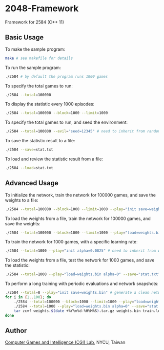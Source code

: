 # 2048-Framework

Framework for 2584 (C++ 11)

## Basic Usage

To make the sample program:
```bash
make # see makefile for details
```

To run the sample program:
```bash
./2584 # by default the program runs 1000 games
```

To specify the total games to run:
```bash
./2584 --total=100000
```

To display the statistic every 1000 episodes:
```bash
./2584 --total=100000 --block=1000 --limit=1000
```

To specify the total games to run, and seed the environment:
```bash
./2584 --total=100000 --evil="seed=12345" # need to inherit from random_agent
```

To save the statistic result to a file:
```bash
./2584 --save=stat.txt
```

To load and review the statistic result from a file:
```bash
./2584 --load=stat.txt
```

## Advanced Usage

To initialize the network, train the network for 100000 games, and save the weights to a file:
```bash
./2584 --total=100000 --block=1000 --limit=1000 --play="init save=weights.bin" # need to inherit from weight_agent
```

To load the weights from a file, train the network for 100000 games, and save the weights:
```bash
./2584 --total=100000 --block=1000 --limit=1000 --play="load=weights.bin save=weights.bin" # need to inherit from weight_agent
```

To train the network for 1000 games, with a specific learning rate:
```bash
./2584 --total=1000 --play="init alpha=0.0025" # need to inherit from weight_agent
```

To load the weights from a file, test the network for 1000 games, and save the statistic:
```bash
./2584 --total=1000 --play="load=weights.bin alpha=0" --save="stat.txt" # need to inherit from weight_agent
```

To perform a long training with periodic evaluations and network snapshots:
```bash
./2584 --total=0 --play="init save=weights.bin" # generate a clean network
for i in {1..100}; do
	./2584 --total=100000 --block=1000 --limit=1000 --play="load=weights.bin save=weights.bin alpha=0.0025" | tee -a train.log
	./2584 --total=1000 --play="load=weights.bin alpha=0" --save="stat.txt"
	tar zcvf weights.$(date +%Y%m%d-%H%M%S).tar.gz weights.bin train.log stat.txt
done
```

## Author

[Computer Games and Intelligence (CGI) Lab](https://cgilab.nctu.edu.tw/), NYCU, Taiwan

